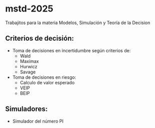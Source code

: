 # mstd-2025
Trabajitos para la materia Modelos, Simulación y Teoría de la Decision

## Criterios de decisión:
* Toma de decisiones en incertidumbre según criterios de:
  * Wald
  * Maximax
  * Hurwicz
  * Savage 
* Toma de decisiones en riesgo:
  * Calculo de valor esperado
  * VEIP
  * BEIP 

## Simuladores:
* Simulador del número PI